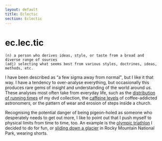 ```yaml
---
layout: default
title: Eclectic
section: Eclectic
---
```


ec.lec.tic
========
    (n) a person who derives ideas, style, or taste from a broad and diverse range of sources
    (adj) selecting what seems best from various styles, doctrines, ideas, methods, etc.

I have been described as <q>a few sigma away from normal</q>, but I like it that way. I have a tendency to over-analyse everything, but occasionally this produces rare gems of insight and understanding of the world around us. These analyses most often take from everyday life, such as the [distribution of running times](Running-times) of my dvd collection, the [caffeine levels](Caffeine) of coffee-addicted astronomers, or the pattern of wear and erosion of steps inside a church.

Recognising the potential danger of being pigeon-holed as someone who desperately needs to get out more, I like to point out that I push myself to physical limits from time to time, too. An example is the [olympic triathlon](Triathlon) I decided to do for fun, or [sliding down a glacier](http://the-smurfmeister.tumblr.com/andrews-glacier) in Rocky Mountain National Park, wearing shorts.
